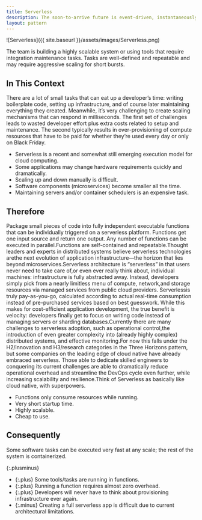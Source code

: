 ```yaml
---
title: Serverless
description: The soon-to-arrive future is event-driven, instantaneously scalable services (functions)on the cloud
layout: pattern
---
```


![Serverless]({{ site.baseurl }}/assets/images/Serverless.png)

The team is building a highly scalable system or using tools that require integration maintenance tasks. Tasks are well-defined and repeatable and may require aggressive scaling for short bursts.

## In This Context

There are a lot of small tasks that can eat up a developer’s time: writing boilerplate code, setting up infrastructure, and of course later maintaining everything they created. Meanwhile, it’s very challenging to create scaling mechanisms that can respond in milliseconds. The first set of challenges leads to wasted developer effort plus extra costs related to setup and maintenance. The second typically results in over-provisioning of compute resources that have to be paid for whether they’re used every day or only on Black Friday.

- Serverless is a recent and somewhat still emerging execution model for cloud computing.
- Some applications may change hardware requirements quickly and dramatically.
- Scaling up and down manually is difficult.
- Software components (microservices) become smaller all the time.
- Maintaining servers and/or container schedulers is an expensive task.

## Therefore

Package small pieces of code into fully independent executable functions that can be individually triggered on a serverless platform. Functions get one input source and return one output. Any number of functions can be executed in parallel.Functions are self-contained and repeatable.Thought leaders and experts in distributed systems believe serverless technologies arethe next evolution of application infrastructure—the horizon that lies beyond microservices.Serverless architecture is “serverless” in that users never need to take care of,or even ever really think about, individual machines: infrastructure is fully abstracted away. Instead, developers simply pick from a nearly limitless menu of compute, network,and storage resources via managed services from public cloud providers. Serverlessis truly pay-as-you-go, calculated according to actual real-time consumption instead of pre-purchased services based on best guesswork. While this makes for cost-efficient application development, the true benefit is velocity: developers finally get to focus on writing code instead of managing servers or sharding databases.Currently there are many challenges to serverless adoption, such as operational control,the introduction of even greater complexity into (already highly complex) distributed systems, and effective monitoring.For now this falls under the H2/innovation and H3/research categories in the Three Horizons pattern, but some companies on the leading edge of cloud native have already embraced serverless. Those able to dedicate skilled engineers to conquering its current challenges are able to dramatically reduce operational overhead and streamline the DevOps cycle even further, while increasing scalability and resilience.Think of Serverless as basically like cloud native, with superpowers.

- Functions only consume resources while running.
- Very short startup time.
- Highly scalable.
- Cheap to use.

## Consequently

Some software tasks can be executed very fast at any scale; the rest of the system is containerized.

{:.plusminus}
- {:.plus} Some tools/tasks are running in functions.
- {:.plus} Running a function requires almost zero overhead.
- {:.plus} Developers will never have to think about provisioning infrastructure ever again.
- {:.minus} Creating a full serverless app is difficult due to current architectural limitations.
